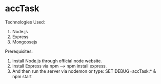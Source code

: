 # accTask

Technologies Used:
1. Node.js
2. Express
3. Mongoosejs

Prerequisites:
1. Install Node.js through official node website.
2. Install Express via npm --> npm install express.
3. And then run the server via nodemon or type: SET DEBUG=accTask:* & npm start
